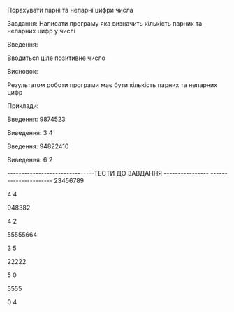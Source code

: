 Порахувати парні та непарні цифри числа


Завдання: Написати програму яка визначить кількість парних та непарних цифр у числі

Введення:

Вводиться ціле позитивне число

Висновок:

Результатом роботи програми має бути кількість парних та непарних цифр

Приклади:

Введення: 9874523

Виведення: 3 4

Введення: 94822410

Виведення: 6 2


-------------------------------ТЕСТИ ДО ЗАВДАННЯ ---------------- ----------------------
23456789

4 4

948382

4 2

55555664

3 5

22222

5 0

5555

0 4
